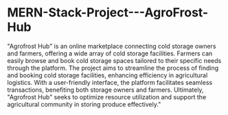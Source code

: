 # MERN-Stack-Project---AgroFrost-Hub
"Agrofrost Hub" is an online marketplace connecting cold storage owners and farmers, offering a wide array of cold storage facilities. Farmers can easily browse and book cold storage spaces tailored to their specific needs through the platform. The project aims to streamline the process of finding and booking cold storage facilities, enhancing efficiency in agricultural logistics. With a user-friendly interface, the platform facilitates seamless transactions, benefiting both storage owners and farmers. Ultimately, "Agrofrost Hub" seeks to optimize resource utilization and support the agricultural community in storing produce effectively."





